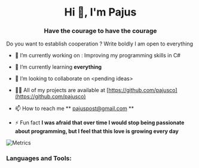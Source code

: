 <h1 align="center">Hi 👋, I'm Pajus</h1>

<h3 align="center">Have the courage to have the courage</h3>
Do you want to establish cooperation ? Write boldly I am open to everything

- 🔭 I’m currently working on : Improving my programming skills in C#

- 🌱 I’m currently learning **everything**

- 👯 I’m looking to collaborate on <pending ideas\>

- 👨‍💻 All of my projects are available at [https://github.com/pajusco](https://github.com/pajusco)

- 📫 How to reach me ** pajuspost@gmail.com **

- ⚡ Fun fact **I was afraid that over time I would stop being passionate about programming, but I feel that this love is growing every day**

![Metrics](https://metrics.lecoq.io/pajusco?template=classic&isocalendar=1&lines=1&followup=1&base=header%2C%20activity%2C%20community%2C%20repositories%2C%20metadata&base.indepth=false&base.hireable=false&base.skip=false&isocalendar=false&isocalendar.duration=full-year&lines=false&lines.sections=base&lines.repositories.limit=4&lines.history.limit=1&followup=false&followup.sections=repositories&followup.indepth=false&followup.archived=true&config.timezone=Europe%2FBerlin)

<h3 align="left">Languages and Tools:</h3>
